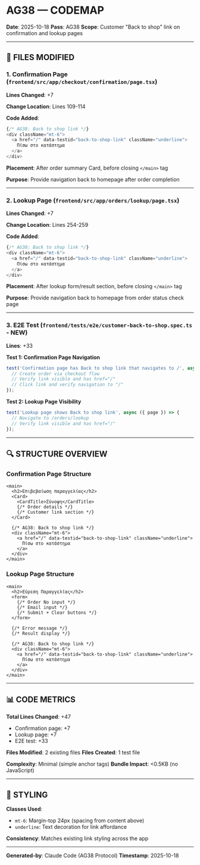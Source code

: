# AG38 — CODEMAP

**Date**: 2025-10-18
**Pass**: AG38
**Scope**: Customer "Back to shop" link on confirmation and lookup pages

---

## 📂 FILES MODIFIED

### 1. Confirmation Page (`frontend/src/app/checkout/confirmation/page.tsx`)

**Lines Changed**: +7

**Change Location**: Lines 109-114

**Code Added**:
```typescript
{/* AG38: Back to shop link */}
<div className="mt-6">
  <a href="/" data-testid="back-to-shop-link" className="underline">
    Πίσω στο κατάστημα
  </a>
</div>
```

**Placement**: After order summary Card, before closing `</main>` tag

**Purpose**: Provide navigation back to homepage after order completion

---

### 2. Lookup Page (`frontend/src/app/orders/lookup/page.tsx`)

**Lines Changed**: +7

**Change Location**: Lines 254-259

**Code Added**:
```typescript
{/* AG38: Back to shop link */}
<div className="mt-6">
  <a href="/" data-testid="back-to-shop-link" className="underline">
    Πίσω στο κατάστημα
  </a>
</div>
```

**Placement**: After lookup form/result section, before closing `</main>` tag

**Purpose**: Provide navigation back to homepage from order status check page

---

### 3. E2E Test (`frontend/tests/e2e/customer-back-to-shop.spec.ts` - NEW)

**Lines**: +33

**Test 1: Confirmation Page Navigation**
```typescript
test('Confirmation page has Back to shop link that navigates to /', async ({ page }) => {
  // Create order via checkout flow
  // Verify link visible and has href="/"
  // Click link and verify navigation to "/"
});
```

**Test 2: Lookup Page Visibility**
```typescript
test('Lookup page shows Back to shop link', async ({ page }) => {
  // Navigate to /orders/lookup
  // Verify link visible and has href="/"
});
```

---

## 🔍 STRUCTURE OVERVIEW

### Confirmation Page Structure
```
<main>
  <h2>Επιβεβαίωση παραγγελίας</h2>
  <Card>
    <CardTitle>Σύνοψη</CardTitle>
    {/* Order details */}
    {/* Customer link section */}
  </Card>

  {/* AG38: Back to shop link */}
  <div className="mt-6">
    <a href="/" data-testid="back-to-shop-link" className="underline">
      Πίσω στο κατάστημα
    </a>
  </div>
</main>
```

### Lookup Page Structure
```
<main>
  <h2>Εύρεση Παραγγελίας</h2>
  <form>
    {/* Order No input */}
    {/* Email input */}
    {/* Submit + Clear buttons */}
  </form>

  {/* Error message */}
  {/* Result display */}

  {/* AG38: Back to shop link */}
  <div className="mt-6">
    <a href="/" data-testid="back-to-shop-link" className="underline">
      Πίσω στο κατάστημα
    </a>
  </div>
</main>
```

---

## 📊 CODE METRICS

**Total Lines Changed**: +47
- Confirmation page: +7
- Lookup page: +7
- E2E test: +33

**Files Modified**: 2 existing files
**Files Created**: 1 test file

**Complexity**: Minimal (simple anchor tags)
**Bundle Impact**: <0.5KB (no JavaScript)

---

## 🎨 STYLING

**Classes Used**:
- `mt-6`: Margin-top 24px (spacing from content above)
- `underline`: Text decoration for link affordance

**Consistency**: Matches existing link styling across the app

---

**Generated-by**: Claude Code (AG38 Protocol)
**Timestamp**: 2025-10-18
